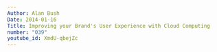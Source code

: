 ```yaml
---
Author: Alan Bush
Date: 2014-01-16
Title: Improving your Brand's User Experience with Cloud Computing
number: "039"
youtube_id: XmdU-qbejZc
---
```



